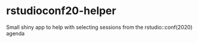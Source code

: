 # rstudioconf20-helper
Small shiny app to help with selecting sessions from the rstudio::conf(2020) agenda
